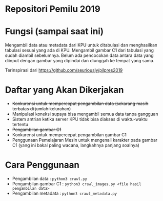 # Repositori Pemilu 2019

# Fungsi (sampai saat ini)
Mengambil data atau metadata dari KPU untuk ditabulasi dan menghasilkan tabulasi sesuai yang ada di KPU.
Mengambil gambar C1 dari tabulasi yang sudah diambil sebelumnya.
Belum ada pencocokan data antara data yang diinput dengan gambar yang dipindai dan diunggah ke tempat yang sama.

Terinspirasi dari https://github.com/seuriously/pilpres2019

# Daftar yang Akan Dikerjakan
- ~~Konkurensi untuk mempercepat pengambilan data (sekarang masih terbatas di jumlah kelurahan)~~
- Manipulasi koneksi supaya bisa mengambil semua data tanpa gangguan
- Sistem antrian ketika server KPU tidak bisa diakses di waktu-waktu tertentu
- ~~Pengambilan gambar C1~~
- Konkurensi untuk mempercepat pengambilan gambar C1
- Penggunaan Pemelajaran Mesin untuk mengenali karakter pada gambar C1 (yang ini bakal paling wacana, langkahnya panjang soalnya)

# Cara Penggunaan
- Pengambilan data :
  `python3 crawl.py`
- Pengambilan gambar C1 :
  `python3 crawl_images.py <file hasil pengambilan data>`
- Pengambilan metadata :
  `python3 crawl_metadata.py`
